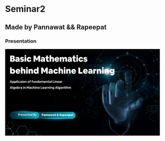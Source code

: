 # Seminar2

## Made by Pannawat && Rapeepat




### Presentation
 [![Preview](./Seminar_2(1).jpg)](https://www.canva.com/design/DAGxtxQtHQI/lnnpNMsnd34BEAxzPMot9Q/view)


